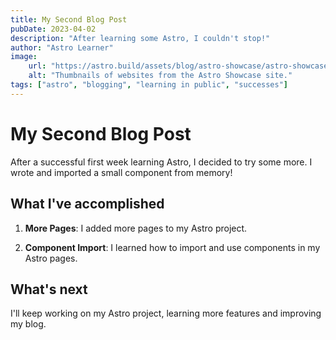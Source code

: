 ```yaml
---
title: My Second Blog Post
pubDate: 2023-04-02
description: "After learning some Astro, I couldn't stop!"
author: "Astro Learner"
image:
    url: "https://astro.build/assets/blog/astro-showcase/astro-showcase-screenshot.jpg"
    alt: "Thumbnails of websites from the Astro Showcase site."
tags: ["astro", "blogging", "learning in public", "successes"]
---
```

# My Second Blog Post

After a successful first week learning Astro, I decided to try some more. I wrote and imported a small component from memory!

## What I've accomplished

1. **More Pages**: I added more pages to my Astro project.

2. **Component Import**: I learned how to import and use components in my Astro pages.

## What's next

I'll keep working on my Astro project, learning more features and improving my blog.
